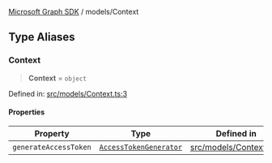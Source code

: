 [Microsoft Graph SDK](../README.md) / models/Context

## Type Aliases

### Context

> **Context** = `object`

Defined in: [src/models/Context.ts:3](https://github.com/Future-Secure-AI/microsoft-graph/blob/main/src/models/Context.ts#L3)

#### Properties

| Property | Type | Defined in |
| ------ | ------ | ------ |
| <a id="generateaccesstoken"></a> `generateAccessToken` | [`AccessTokenGenerator`](AccessTokenGenerator.md#accesstokengenerator) | [src/models/Context.ts:4](https://github.com/Future-Secure-AI/microsoft-graph/blob/main/src/models/Context.ts#L4) |
